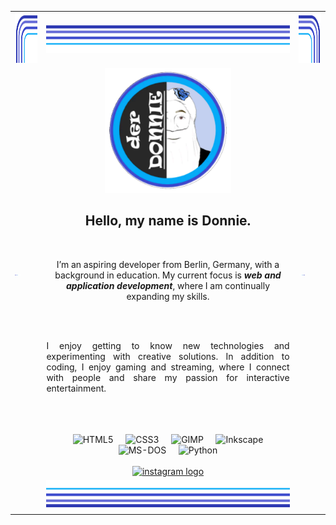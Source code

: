 <table align="center" border="0" cellpadding="0" cellspacing="0">
  <tr>
    <td width="10%"><img src=".github/assets/corner-top-left.svg" height="80" alt=""></td>
    <td width="80%"><img src=".github/assets/edge-top.svg" height="48" align="bottom" alt=""></td>
    <td width="10%"><img src=".github/assets/corner-top-right.svg" height="80" alt=""></td>
  </tr>
  <tr>
    <td><img src=".github/assets/edge-left.svg" width="10" height="1" alt=""></td>
    <td align="center">
        <div align="center">
          <img height="200" src=".github/assets/LogoDonnie.png"  />
        </div>
	<h2 align="center">Hello, my name is Donnie.</h2><br>
      	<p align="center">I’m an aspiring developer from Berlin, Germany, with a background in education. My current focus is <b><i>web and application development</i></b>, where I am continually expanding my skills.</p><br><br>
	<p align="justify">I enjoy getting to know new technologies and experimenting with creative solutions. In addition to coding, I enjoy gaming and streaming, where I connect with people and share my passion for interactive entertainment.</p><br><br><br>
	<img width="12"> <img src="https://cdn.jsdelivr.net/gh/devicons/devicon/icons/html5/html5-original.svg"
        height="40" alt="HTML5"> <img width="12"> <img
        src="https://cdn.jsdelivr.net/gh/devicons/devicon/icons/css3/css3-original.svg" height="40" alt="CSS3"> <img
        width="12"> <img src="https://cdn.jsdelivr.net/gh/devicons/devicon/icons/gimp/gimp-original.svg" height="40"
        alt="GIMP"> <img width="12"> <img
        src="https://cdn.jsdelivr.net/gh/devicons/devicon/icons/inkscape/inkscape-original.svg" height="40"
        alt="Inkscape"> <img width="12"> <img
        src="https://cdn.jsdelivr.net/gh/devicons/devicon/icons/msdos/msdos-original.svg" height="40" alt="MS-DOS"> <img
        width="12"> <img src="https://cdn.jsdelivr.net/gh/devicons/devicon/icons/python/python-original.svg" height="40"
        alt="Python"><br><br>
	<a href="https://www.instagram.com/DonnieZockt/" target="_blank">
    		<img src="https://raw.githubusercontent.com/maurodesouza/profile-readme-generator/master/src/assets/icons/social/instagram/default.svg" width="52" height="40" alt="instagram logo"  />
  </a>
    </td>
    <td><img src=".github/assets/edge-right.svg" width="10" height="1" alt=""></td>
  </tr>
  <tr>
    <td><img src=".github/assets/corner-bl.svg" height="80" alt=""></td>
    <td><img src=".github/assets/edge-bottom.svg" height="48" alt=""></td>
    <td><img src=".github/assets/corner-br.svg" height="80" alt=""></td>
  </tr>
</table>
